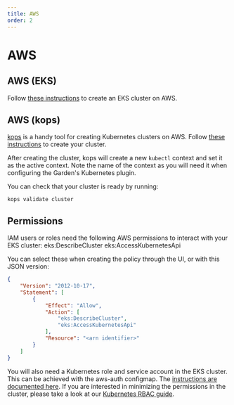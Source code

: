 ```yaml
---
title: AWS
order: 2
---
```


# AWS

## AWS (EKS)

Follow [these instructions](https://docs.aws.amazon.com/eks/latest/userguide/create-cluster.html) to create an EKS cluster on AWS.

## AWS (kops)

[kops](https://github.com/kubernetes/kops) is a handy tool for creating Kubernetes clusters on AWS. Follow [these instructions](https://github.com/kubernetes/kops/blob/master/docs/getting_started/aws.md) to create your cluster.

After creating the cluster, kops will create a new `kubectl` context and set it as the active context. Note the name of the context as you will need it when configuring the Garden's Kubernetes plugin.

You can check that your cluster is ready by running:

```
kops validate cluster
```

## Permissions

IAM users or roles need the following AWS permissions to interact with your EKS cluster:
eks:DescribeCluster
eks:AccessKubernetesApi

You can select these when creating the policy through the UI, or with this JSON version:
```json
{
    "Version": "2012-10-17",
    "Statement": [
        {
            "Effect": "Allow",
            "Action": [
                "eks:DescribeCluster",
                "eks:AccessKubernetesApi"
            ],
            "Resource": "<arn identifier>"
        }
    ]
}
```

You will also need a Kubernetes role and service account in the EKS cluster. This can be achieved with the aws-auth configmap. The [instructions are documented here](https://docs.aws.amazon.com/eks/latest/userguide/add-user-role.html). If you are interested in minimizing the permissions in the cluster, please take a look at our [Kubernetes RBAC guide](../../guides/rbac-config.md).
